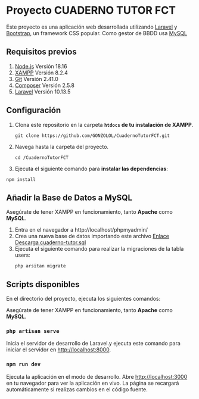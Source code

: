 # Proyecto CUADERNO TUTOR FCT

Este proyecto es una aplicación web desarrollada utilizando [Laravel](https://laravel.com/docs/4.2#install-laravel) y [Bootstrap](https://getbootstrap.com/), un framework CSS popular. Como gestor de BBDD usa [MySQL](https://www.mysql.com/)

## Requisitos previos

1. [Node.js](https://nodejs.org/) Versión 18.16
2. [XAMPP](https://www.apachefriends.org/index.html) Versión 8.2.4
3. [Git](https://git-scm.com/downloads) Versión 2.41.0
4. [Composer](https://getcomposer.org/download/) Versión 2.5.8
5. [Laravel]([https://laravel.com/docs/4.2#install-laravel](https://laravel.com/docs/10.x)) Versión 10.13.5

## Configuración

1. Clona este repositorio en la carpeta **`htdocs` de tu instalación de XAMPP**.
   ```shell
   git clone https://github.com/GONZOLOL/CuadernoTutorFCT.git
   ```
3. Navega hasta la carpeta del proyecto.
    ```shell
   cd /CuadernoTutorFCT
   ```
5. Ejecuta el siguiente comando para **instalar las dependencias**:
```shell
npm install
```
## Añadir la Base de Datos a MySQL

Asegúrate de tener XAMPP en funcionamiento, tanto **Apache** como **MySQL**.

1. Entra en el navegador a http://localhost/phpmyadmin/
2. Crea una nueva base de datos importando este archivo
   [Enlace Descarga cuaderno-tutor.sql](./database/cuaderno_tutor.sql)
3. Ejecuta el siguiente comando para realizar la migraciones de la tabla users:
   ```shell
   php arsitan migrate
   ```
   

Scripts disponibles
------------------

En el directorio del proyecto, ejecuta los siguientes comandos:

Asegúrate de tener XAMPP en funcionamiento, tanto **Apache** como **MySQL**.

### `php artisan serve`

Inicia el servidor de desarrollo de Laravel.y ejecuta este comando para iniciar el servidor en [http://localhost:8000](http://localhost:8000).

### `npm run dev`

Ejecuta la aplicación en el modo de desarrollo. Abre [http://localhost:3000](http://localhost:3000) en tu navegador para ver la aplicación en vivo. La página se recargará automáticamente si realizas cambios en el código fuente.


